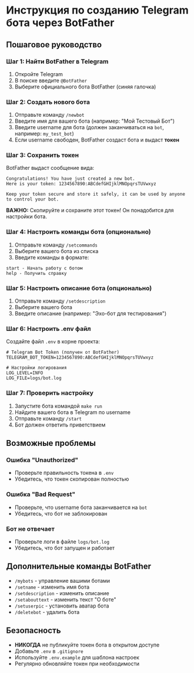 # Инструкция по созданию Telegram бота через BotFather

## Пошаговое руководство

### Шаг 1: Найти BotFather в Telegram

1. Откройте Telegram
2. В поиске введите `@BotFather`
3. Выберите официального бота BotFather (синяя галочка)

### Шаг 2: Создать нового бота

1. Отправьте команду `/newbot`
2. Введите имя для вашего бота (например: "Мой Тестовый Бот")
3. Введите username для бота (должен заканчиваться на `bot`, например: `my_test_bot`)
4. Если username свободен, BotFather создаст бота и выдаст **токен**

### Шаг 3: Сохранить токен

BotFather выдаст сообщение вида:
```
Congratulations! You have just created a new bot. 
Here is your token: 1234567890:ABCdefGHIjklMNOpqrsTUVwxyz

Keep your token secure and store it safely, it can be used by anyone to control your bot.
```

**ВАЖНО:** Скопируйте и сохраните этот токен! Он понадобится для настройки бота.

### Шаг 4: Настроить команды бота (опционально)

1. Отправьте команду `/setcommands`
2. Выберите вашего бота из списка
3. Введите команды в формате:
```
start - Начать работу с ботом
help - Получить справку
```

### Шаг 5: Настроить описание бота (опционально)

1. Отправьте команду `/setdescription`
2. Выберите вашего бота
3. Введите описание (например: "Эхо-бот для тестирования")

### Шаг 6: Настроить .env файл

Создайте файл `.env` в корне проекта:

```env
# Telegram Bot Token (получен от BotFather)
TELEGRAM_BOT_TOKEN=1234567890:ABCdefGHIjklMNOpqrsTUVwxyz

# Настройки логирования
LOG_LEVEL=INFO
LOG_FILE=logs/bot.log
```

### Шаг 7: Проверить настройку

1. Запустите бота командой `make run`
2. Найдите вашего бота в Telegram по username
3. Отправьте команду `/start`
4. Бот должен ответить приветствием

## Возможные проблемы

### Ошибка "Unauthorized"
- Проверьте правильность токена в `.env`
- Убедитесь, что токен скопирован полностью

### Ошибка "Bad Request"
- Проверьте, что username бота заканчивается на `bot`
- Убедитесь, что бот не заблокирован

### Бот не отвечает
- Проверьте логи в файле `logs/bot.log`
- Убедитесь, что бот запущен и работает

## Дополнительные команды BotFather

- `/mybots` - управление вашими ботами
- `/setname` - изменить имя бота
- `/setdescription` - изменить описание
- `/setabouttext` - изменить текст "О боте"
- `/setuserpic` - установить аватар бота
- `/deletebot` - удалить бота

## Безопасность

- **НИКОГДА** не публикуйте токен бота в открытом доступе
- Добавьте `.env` в `.gitignore`
- Используйте `.env.example` для шаблона настроек
- Регулярно обновляйте токен при необходимости
